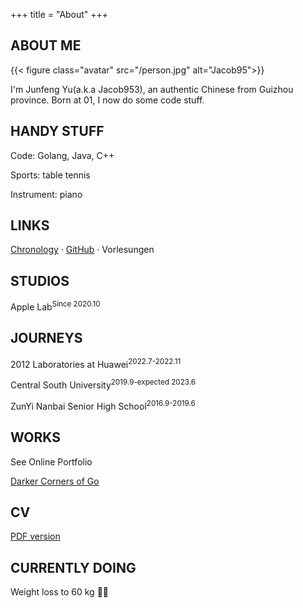 +++
title = "About"
+++

## ABOUT ME

{{< figure class="avatar" src="/person.jpg" alt="Jacob95">}}

I'm Junfeng Yu(a.k.a Jacob953), an authentic Chinese from Guizhou province. 
Born at 01, I now do some code stuff.

## HANDY STUFF

Code: Golang, Java, C++

Sports: table tennis

Instrument: piano

## LINKS

[Chronology](https://jacob953.github.io/chronology/) · [GitHub](https://github.com/Jacob953) · Vorlesungen

## STUDIOS

Apple Lab<sup>Since 2020.10</sup>

## JOURNEYS

2012 Laboratories at Huawei<sup>2022.7-2022.11</sup>

Central South University<sup>2019.9-expected 2023.6</sup>

ZunYi Nanbai Senior High School<sup>2016.9-2019.6</sup>

## WORKS

See Online Portfolio

[Darker Corners of Go](https://jacob953.com/darker-corners-of-go/)

## CV

[PDF version](/cv-en.pdf)

## CURRENTLY DOING

Weight loss to 60 kg 🏃🏻
